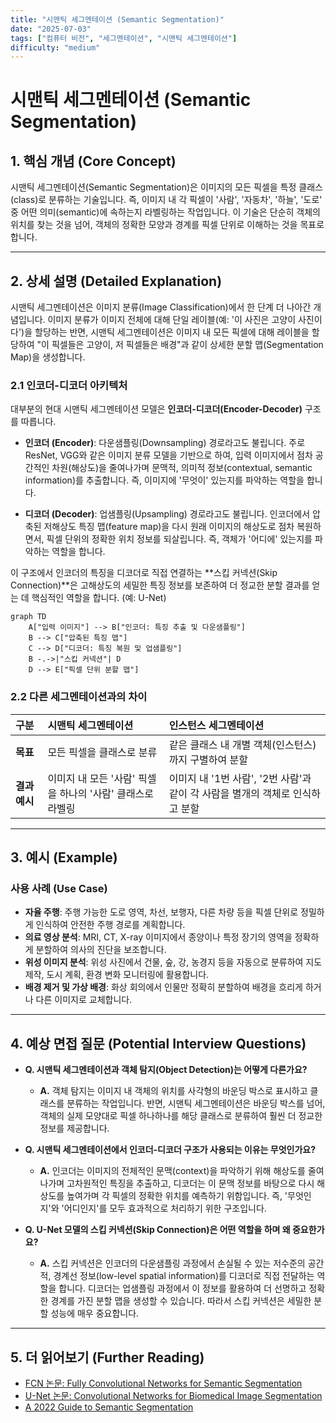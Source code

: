 ```yaml
---
title: "시맨틱 세그멘테이션 (Semantic Segmentation)"
date: "2025-07-03"
tags: ["컴퓨터 비전", "세그멘테이션", "시맨틱 세그멘테이션"]
difficulty: "medium"
---
```


# 시맨틱 세그멘테이션 (Semantic Segmentation)

## 1. 핵심 개념 (Core Concept)

시맨틱 세그멘테이션(Semantic Segmentation)은 이미지의 모든 픽셀을 특정 클래스(class)로 분류하는 기술입니다. 즉, 이미지 내 각 픽셀이 '사람', '자동차', '하늘', '도로' 중 어떤 의미(semantic)에 속하는지 라벨링하는 작업입니다. 이 기술은 단순히 객체의 위치를 찾는 것을 넘어, 객체의 정확한 모양과 경계를 픽셀 단위로 이해하는 것을 목표로 합니다.

---

## 2. 상세 설명 (Detailed Explanation)

시맨틱 세그멘테이션은 이미지 분류(Image Classification)에서 한 단계 더 나아간 개념입니다. 이미지 분류가 이미지 전체에 대해 단일 레이블(예: '이 사진은 고양이 사진이다')을 할당하는 반면, 시맨틱 세그멘테이션은 이미지 내 모든 픽셀에 대해 레이블을 할당하여 "이 픽셀들은 고양이, 저 픽셀들은 배경"과 같이 상세한 분할 맵(Segmentation Map)을 생성합니다.

### 2.1 인코더-디코더 아키텍처

대부분의 현대 시맨틱 세그멘테이션 모델은 **인코더-디코더(Encoder-Decoder)** 구조를 따릅니다.

*   **인코더 (Encoder)**: 다운샘플링(Downsampling) 경로라고도 불립니다. 주로 ResNet, VGG와 같은 이미지 분류 모델을 기반으로 하여, 입력 이미지에서 점차 공간적인 차원(해상도)을 줄여나가며 문맥적, 의미적 정보(contextual, semantic information)를 추출합니다. 즉, 이미지에 '무엇이' 있는지를 파악하는 역할을 합니다.

*   **디코더 (Decoder)**: 업샘플링(Upsampling) 경로라고도 불립니다. 인코더에서 압축된 저해상도 특징 맵(feature map)을 다시 원래 이미지의 해상도로 점차 복원하면서, 픽셀 단위의 정확한 위치 정보를 되살립니다. 즉, 객체가 '어디에' 있는지를 파악하는 역할을 합니다.

이 구조에서 인코더의 특징을 디코더로 직접 연결하는 **스킵 커넥션(Skip Connection)**은 고해상도의 세밀한 특징 정보를 보존하여 더 정교한 분할 결과를 얻는 데 핵심적인 역할을 합니다. (예: U-Net)

```mermaid
graph TD
    A["입력 이미지"] --> B["인코더: 특징 추출 및 다운샘플링"]
    B --> C["압축된 특징 맵"]
    C --> D["디코더: 특징 복원 및 업샘플링"]
    B -.->|"스킵 커넥션"| D
    D --> E["픽셀 단위 분할 맵"]
```

### 2.2 다른 세그멘테이션과의 차이

| 구분 | 시맨틱 세그멘테이션 | 인스턴스 세그멘테이션 |
| :--- | :--- | :--- |
| **목표** | 모든 픽셀을 클래스로 분류 | 같은 클래스 내 개별 객체(인스턴스)까지 구별하여 분할 |
| **결과 예시** | 이미지 내 모든 '사람' 픽셀을 하나의 '사람' 클래스로 라벨링 | 이미지 내 '1번 사람', '2번 사람'과 같이 각 사람을 별개의 객체로 인식하고 분할 |

---

## 3. 예시 (Example)

### 사용 사례 (Use Case)

*   **자율 주행**: 주행 가능한 도로 영역, 차선, 보행자, 다른 차량 등을 픽셀 단위로 정밀하게 인식하여 안전한 주행 경로를 계획합니다.
*   **의료 영상 분석**: MRI, CT, X-ray 이미지에서 종양이나 특정 장기의 영역을 정확하게 분할하여 의사의 진단을 보조합니다.
*   **위성 이미지 분석**: 위성 사진에서 건물, 숲, 강, 농경지 등을 자동으로 분류하여 지도 제작, 도시 계획, 환경 변화 모니터링에 활용합니다.
*   **배경 제거 및 가상 배경**: 화상 회의에서 인물만 정확히 분할하여 배경을 흐리게 하거나 다른 이미지로 교체합니다.

---

## 4. 예상 면접 질문 (Potential Interview Questions)

*   **Q. 시맨틱 세그멘테이션과 객체 탐지(Object Detection)는 어떻게 다른가요?**
    *   **A.** 객체 탐지는 이미지 내 객체의 위치를 사각형의 바운딩 박스로 표시하고 클래스를 분류하는 작업입니다. 반면, 시맨틱 세그멘테이션은 바운딩 박스를 넘어, 객체의 실제 모양대로 픽셀 하나하나를 해당 클래스로 분류하여 훨씬 더 정교한 정보를 제공합니다.

*   **Q. 시맨틱 세그멘테이션에서 인코더-디코더 구조가 사용되는 이유는 무엇인가요?**
    *   **A.** 인코더는 이미지의 전체적인 문맥(context)을 파악하기 위해 해상도를 줄여나가며 고차원적인 특징을 추출하고, 디코더는 이 문맥 정보를 바탕으로 다시 해상도를 높여가며 각 픽셀의 정확한 위치를 예측하기 위함입니다. 즉, '무엇인지'와 '어디인지'를 모두 효과적으로 처리하기 위한 구조입니다.

*   **Q. U-Net 모델의 스킵 커넥션(Skip Connection)은 어떤 역할을 하며 왜 중요한가요?**
    *   **A.** 스킵 커넥션은 인코더의 다운샘플링 과정에서 손실될 수 있는 저수준의 공간적, 경계선 정보(low-level spatial information)를 디코더로 직접 전달하는 역할을 합니다. 디코더는 업샘플링 과정에서 이 정보를 활용하여 더 선명하고 정확한 경계를 가진 분할 맵을 생성할 수 있습니다. 따라서 스킵 커넥션은 세밀한 분할 성능에 매우 중요합니다.

---

## 5. 더 읽어보기 (Further Reading)

*   [FCN 논문: Fully Convolutional Networks for Semantic Segmentation](https://arxiv.org/abs/1411.4038)
*   [U-Net 논문: Convolutional Networks for Biomedical Image Segmentation](https://arxiv.org/abs/1505.04597)
*   [A 2022 Guide to Semantic Segmentation](https://www.v7labs.com/blog/semantic-segmentation-guide)